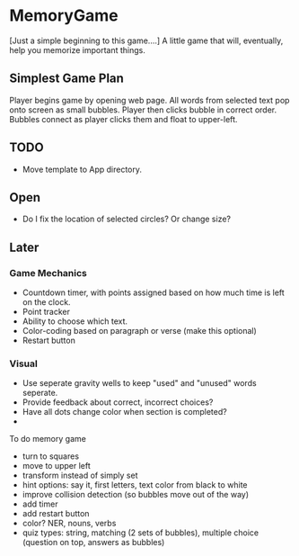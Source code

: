 # MemoryGame
[Just a simple beginning to this game....] A little game that will, eventually, help you memorize important things.

## Simplest Game Plan
Player begins game by opening web page. All words from selected text pop onto screen as small bubbles. Player then clicks bubble in correct order. Bubbles connect as player clicks them and float to upper-left.

## TODO
* Move template to App directory.


## Open
* Do I fix the location of selected circles? Or change size?


## Later 
### Game Mechanics
* Countdown timer, with points assigned based on how much time is left on the clock.  
* Point tracker
* Ability to choose which text.
* Color-coding based on paragraph or verse (make this optional)
* Restart button 


### Visual
* Use seperate gravity wells to keep "used" and "unused" words seperate.
* Provide feedback about correct, incorrect choices?
* Have all dots change color when section is completed?
* 

To do memory game
<ul>
<li>turn to squares</li>
<li>move to upper left</li>
<li>transform instead of simply set</li>
<li>hint options: say it, first letters, text color from black to white</li>
<li>improve collision detection (so bubbles move out of the way)</li>
<li>add timer</li>
<li>add restart button</li>
<li>color? NER, nouns, verbs</li>
<li>quiz types: string, matching (2 sets of bubbles), multiple choice (question on top, answers as bubbles)</li>
</ul>
